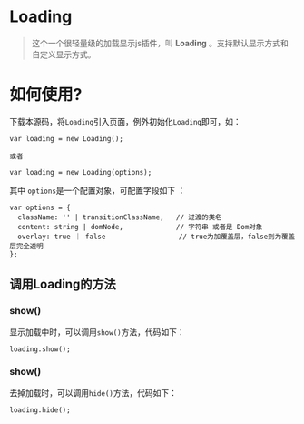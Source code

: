 Loading
=======

> 这个一个很轻量级的加载显示js插件，叫 **Loading** 。支持默认显示方式和自定义显示方式。

# 如何使用?

下载本源码，将`Loading`引入页面，例外初始化`Loading`即可，如：

    var loading = new Loading();

    或者

    var loading = new Loading(options);

其中 `options`是一个配置对象，可配置字段如下 ：

    var options = {
      className: '' | transitionClassName,   // 过渡的类名
      content: string | domNode,             // 字符串 或者是 Dom对象
      overlay: true ｜ false                  // true为加覆盖层，false则为覆盖层完全透明
    };

## 调用Loading的方法

### show()

显示加载中时，可以调用`show()`方法，代码如下：

    loading.show();

### show()

去掉加载时，可以调用`hide()`方法，代码如下：

    loading.hide();
